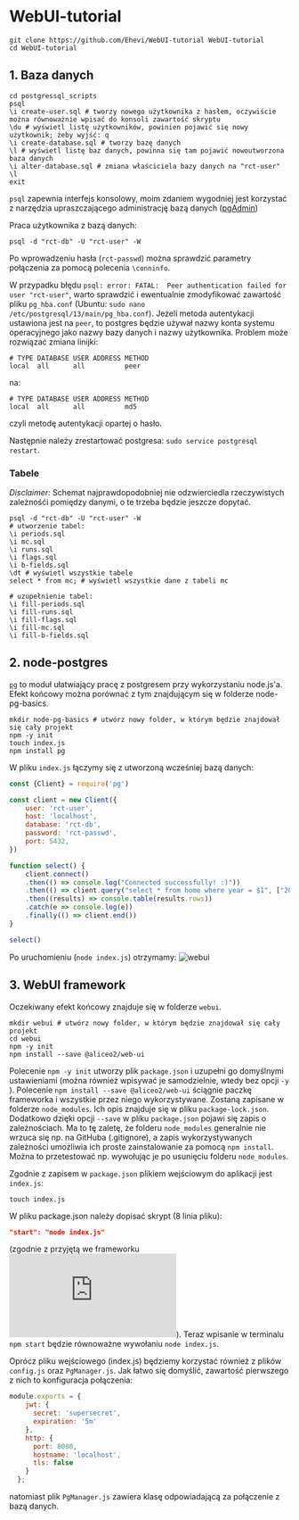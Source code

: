 # WebUI-tutorial

```shell
git clone https://github.com/Ehevi/WebUI-tutorial WebUI-tutorial
cd WebUI-tutorial
```

## 1. Baza danych
```shell
cd postgressql_scripts
psql
\i create-user.sql # tworzy nowego użytkownika z hasłem, oczywiście można równoważnie wpisać do konsoli zawartość skryptu
\du # wyświetl listę użytkowników, powinien pojawić się nowy użytkownik; żeby wyjść: q
\i create-database.sql # tworzy bazę danych
\l # wyświetl listę baz danych, powinna się tam pojawić nowoutworzona baza danych
\i alter-database.sql # zmiana właściciela bazy danych na "rct-user"
\l
exit
```

`psql` zapewnia interfejs konsolowy, moim zdaniem wygodniej jest korzystać z narzędzia upraszczającego administrację bazą danych ([pgAdmin](https://www.pgadmin.org))

Praca użytkownika z bazą danych:
```shell
psql -d "rct-db" -U "rct-user" -W
```
Po wprowadzeniu hasła (`rct-passwd`) można sprawdzić parametry połączenia za pomocą polecenia `\conninfo`.

W przypadku błędu `psql: error: FATAL:  Peer authentication failed for user "rct-user"`, warto sprawdzić i ewentualnie zmodyfikować zawartość pliku `pg_hba.conf` (Ubuntu: `sudo nano /etc/postgresql/13/main/pg_hba.conf`). Jeżeli metoda autentykacji ustawiona jest na `peer`, to postgres będzie używał nazwy konta systemu operacyjnego jako nazwy bazy danych i nazwy użytkownika. Problem może rozwiązać zmiana linijki:
```
# TYPE DATABASE USER ADDRESS METHOD
local  all      all          peer
```
na:
```
# TYPE DATABASE USER ADDRESS METHOD
local  all      all          md5
```
czyli metodę autentykacji opartej o hasło.

Następnie należy zrestartować postgresa: `sudo service postgresql restart`.

### Tabele
_Disclaimer:_ Schemat najprawdopodobniej nie odzwierciedla rzeczywistych zależnośći pomiędzy danymi, o te trzeba będzie jeszcze dopytać.

```shell
psql -d "rct-db" -U "rct-user" -W
# utworzenie tabel:
\i periods.sql
\i mc.sql
\i runs.sql
\i flags.sql
\i b-fields.sql
\dt # wyświetl wszystkie tabele
select * from mc; # wyświetl wszystkie dane z tabeli mc

# uzupełnienie tabel:
\i fill-periods.sql
\i fill-runs.sql
\i fill-flags.sql
\i fill-mc.sql
\i fill-b-fields.sql
```

## 2. node-postgres
[`pg`](https://node-postgres.com) to moduł ułatwiający pracę z postgresem przy wykorzystaniu node.js'a.
Efekt końcowy można porównać z tym znajdującym się w folderze node-pg-basics.
```shell
mkdir node-pg-basics # utwórz nowy folder, w którym będzie znajdował się cały projekt
npm -y init
touch index.js
npm install pg
```

W pliku `index.js` łączymy się z utworzoną wcześniej bazą danych:
```js
const {Client} = require('pg')

const client = new Client({
    user: 'rct-user',
    host: 'localhost',
    database: 'rct-db',
    password: 'rct-passwd',
    port: 5432,
})

function select() {
    client.connect()
    .then(() => console.log("Connected successfully! :)"))
    .then(() => client.query("select * from home where year = $1", ["2022"]))
    .then((results) => console.table(results.rows))
    .catch(e => console.log(e))
    .finally(() => client.end())
}

select()
```

Po uruchomieniu (`node index.js`) otrzymamy:
![webui](https://user-images.githubusercontent.com/48785655/125107704-67487f80-e0e1-11eb-957b-2832427fdc46.png)

## 3. WebUI framework
Oczekiwany efekt końcowy znajduje się w folderze `webui`.

```shell
mkdir webui # utwórz nowy folder, w którym będzie znajdował się cały projekt
cd webui
npm -y init
npm install --save @aliceo2/web-ui
```
Polecenie `npm -y init` utworzy plik `package.json` i uzupełni go domyślnymi ustawieniami (można również wpisywać je samodzielnie, wtedy bez opcji `-y` ). Polecenie `npm install --save @aliceo2/web-ui` ściągnie paczkę frameworka i wszystkie przez niego wykorzystywane. Zostaną zapisane w folderze `node_modules`. Ich opis znajduje się w pliku `package-lock.json`. Dodatkowo dzięki opcji `--save` w pliku `package.json` pojawi się zapis o zależnościach. Ma to tę zaletę, że folderu `node_modules` generalnie nie wrzuca się np. na GitHuba (.gitignore), a zapis wykorzystywanych zależności umożliwia ich proste zainstalowanie za pomocą `npm install`. Można to przetestować np. wywołując je po usunięciu folderu `node_modules`.

Zgodnie z zapisem w `package.json` plikiem wejściowym do aplikacji jest `index.js`:
```shell
touch index.js
```

W pliku package.json należy dopisać skrypt (8 linia pliku):
```json
"start": "node index.js"
```
(zgodnie z przyjętą we frameworku ![konwencją](https://github.com/AliceO2Group/WebUi/blob/dev/Framework/docs/guide/devel.md#npm-scripts)). Teraz wpisanie w terminalu `npm start` będzie równoważne wywołaniu `node index.js`.

Oprócz pliku wejściowego (index.js) będziemy korzystać również z plików `config.js` oraz `PgManager.js`. Jak łatwo się domyślić, zawartość pierwszego z nich to konfiguracja połączenia:
```js
module.exports = {
    jwt: {
      secret: 'supersecret',
      expiration: '5m'
    },
    http: {
      port: 8080,
      hostname: 'localhost',
      tls: false
    }
  };
```
natomiast plik `PgManager.js` zawiera klasę odpowiadającą za połączenie z bazą danych.